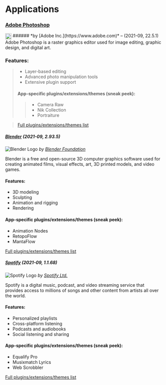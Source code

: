 # Applications

### [Adobe Photoshop](https://www.adobe.com/products/photoshop.html) 
<img src="https://upload.wikimedia.org/wikipedia/commons/thumb/a/af/Adobe_Photoshop_CC_icon.svg/1200px-Adobe_Photoshop_CC_icon.svg.png" alt="Adobe Photoshop Logo" width="20" style="vertical-align: middle;">
###### *by [Adobe Inc.](https://www.adobe.com)* – (2021-09, 22.5.1)
Adobe Photoshop is a raster graphics editor used for image editing, graphic design, and digital art.
 
### Features:
> - Layer-based editing
> - Advanced photo manipulation tools
> - Extensive plugin support
> 
> #### App-specific plugins/extensions/themes (sneak peek):
> > - Camera Raw
> > - Nik Collection
> > - Portraiture

> [Full plugins/extensions/themes list](https://exchange.adobe.com/creativecloud/photography?filters=adobe-photoshop-cc&order=popularity)

##### [Blender](https://www.blender.org/) (2021-09, 2.93.5)
![Blender Logo](https://upload.wikimedia.org/wikipedia/commons/thumb/0/0c/Blender_logo_no_text.svg/1024px-Blender_logo_no_text.svg.png) *by [Blender Foundation](https://www.blender.org/foundation/)*

Blender is a free and open-source 3D computer graphics software used for creating animated films, visual effects, art, 3D printed models, and video games.

#### Features:
- 3D modeling
- Sculpting
- Animation and rigging
- Rendering

#### App-specific plugins/extensions/themes (sneak peek):
- Animation Nodes
- RetopoFlow
- MantaFlow

[Full plugins/extensions/themes list](https://blendermarket.com/categories/blender?sortBy=popular)

##### [Spotify](https://www.spotify.com/) (2021-09, 1.1.68)
![Spotify Logo](https://upload.wikimedia.org/wikipedia/commons/thumb/1/19/Spotify_logo_without_text.svg/768px-Spotify_logo_without_text.svg.png) *by [Spotify Ltd.](https://www.spotify.com)*

Spotify is a digital music, podcast, and video streaming service that provides access to millions of songs and other content from artists all over the world.

#### Features:
- Personalized playlists
- Cross-platform listening
- Podcasts and audiobooks
- Social listening and sharing

#### App-specific plugins/extensions/themes (sneak peek):
- Equalify Pro
- Musixmatch Lyrics
- Web Scrobbler

[Full plugins/extensions/themes list](https://community.spotify.com/t5/Spotify-Ideas/ct-p/newideas)
